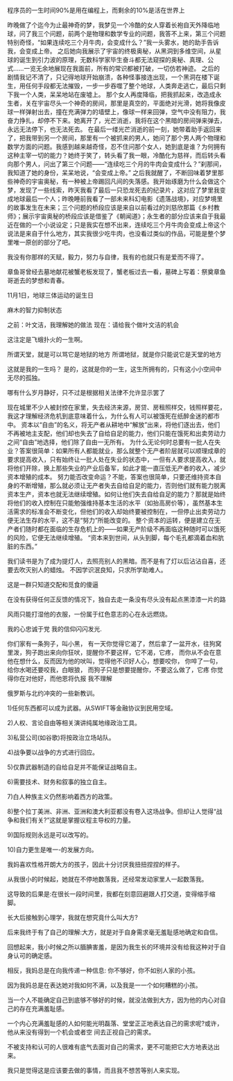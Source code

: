 程序员的一生时间90%是用在编程上，而剩余的10%是活在世界上



昨晚做了个迄今为止最神奇的梦，我梦见一个冷酷的女人穿着长袍自天外降临地球，问了我三个问题，前两个是物理和数学专业的问题，我答不上来，第三个问题特别奇怪，“如果连续吃三个月牛肉，会变成什么？”我一头雾水，她的助手告诉我，会变成上帝。
之后她向我展示了宇宙的终极奥秘，从黑洞到多维空间，从星球的诞生到引力波的原理，无数科学家毕生奋斗都无法窥探的奥秘、真理、公式……一览无余地展现在我面前，所有的常识都被打破，一切仿若神迹。
之后的剧情我记不清了，只记得地球开始崩溃，各种怪事接连出现，一个黑洞在楼下诞生，用任何手段都无法摧毁，一步一步吞噬了整个地球，人类奔走逃亡，最后只剩下我一个人类，呆呆地站在废墟上。
那个女人再度降临，把我抓起来，改造成永生者，关在宇宙尽头一个神奇的房间，那里是真空的，平面绝对光滑，她将我像皮球一样弹射出去，撞在充满弹力的墙壁上，像球一样来回弹，空气中没有阻力，我奋力挣扎，却停不下来。她离开了，光芒消逝，我将在这个黑暗的房间弹来弹去，永远无法停下，也无法死去。
在最后一缕光芒消逝的前一刻，她带着助手返回来了，把我带到另一个房间，那里有一个被抓来的男人，她问了那个男人两个物理和数学方面的问题。我感到越来越奇怪，忍不住问那个女人，她到底是谁？为何拥有这种主宰一切的能力？她终于笑了，转头看了我一眼，冷酷化为慈祥，而后转头看向那个男人，问出了第三个问题——“连续吃三个月的牛肉会变成什么？”刹那间，我知道了她的身份，呆呆地说，“会变成上帝。”
之后我就醒了，不断回味着梦里那些神奇的宇宙奥秘，有一种被上帝踢回凡间的失落感。我开始琢磨为什么会做这个梦，发现了一些线索，昨天我看了最后一只恐龙死去的纪录片，这对应了梦里我变成地球最后一个人；昨晚睡前我看了一部未来科幻电影《遗落战境》，对应梦境里的故事发生在未来；三个问题的桥段应该是来自以前看过的刘慈欣那篇《乡村教师》；展示宇宙奥秘的桥段应该是借鉴了《朝闻道》；永生者的部分应该来自于我最近在做的一个小说设定；只是我实在想不出来，连续吃三个月牛肉会变成上帝这个说法是来自于什么地方，其实我很少吃牛肉，也没看过类似的作品，可能是整个梦里唯一原创的部分了吧。



我没有你那样的天赋，毅力，努力与自律，我有的也就只有是爱而不得了。

章鱼哥曾经去墓地献花被蟹老板发现了，蟹老板过去一看，墓碑上写着：祭奠章鱼哥逝去的梦想和青春。



11月1日，地球三体运动的诞生日



麻木的智力抑制状态



之前：叶文洁，我理解她的做法
现在：请给我个做叶文洁的机会



这注定是飞蛾扑火的一生啊。



所谓天堂，就是可以骂它是地狱的地方
所谓地狱，就是你只能说它是天堂的地方



这就是我的一生吗？
是的，这就是你的一生，这生所拥有的，只有这小小空间中无尽的孤独。



哪有什么岁月静好，只不过是根据相关法律不允许显示罢了



现在城里不少人被封控在家里，失去经济来源，房贷、房租照样交，钱照样要花，我这才理解经济危机到底意味着什么，为什么有人可以被饿死在纸醉金迷的都市中。
    资本以“自由”的名义，将无产者从耕地中“解放”出来，将他们逐出去，他们不再被地主支配，他们却也失去了自给自足的能力，他们只能在饿死和出卖劳动力之间“自由”地选择，他们除了自由一无所有。
    为什么无论何时总要有一批人在失业？答案很简单：如果所有人都能就业，那么就整个无产者阶层就可以顺理成章的要求提高收入，只有始终让一批人处在失业的状态中，一但有人要求提高收入，就将他们开除，换上那些失业的产业后备军，如此才能一直压低无产者的收入，减少资本增殖的成本。
    努力能否改变命运？不能，答案也很简单，只要还维持资本自身的不断增殖，那么就必须让无产者失去自给自足的能力，否则他们就有能力脱离资本生产，资本也就无法继续增殖。如何让他们失去自给自足的能力？那就是始终将他们的收入控制在只能勉强维持基本生活的水平（如抬高房价等），虽然基本生活需求的标准会不断变化，但他们的收入却始终要被控制在，一但停止出卖劳动力便无法生存的水平，这不是“努力”所能改变的。
    整个资本的运转，便是建立在无产者们随时都在面临的生存危机上的——如果无产阶级不再面临这种随时可以饿死的风险，它便无法继续增殖。
    “资本来到世间，从头到脚，每个毛孔都滴着血和肮脏的东西。”



我们读书是为了成为提灯人，去照亮别人的黑暗。而不是有了灯以后沾沾自喜，还要去吹灭别人的蜡烛。
不因学识泯良知，只求所学助难人。



这是一群只知道交配和觅食的傻逼



在没有获得任何正反馈的情况下，独自去走一条没有尽头没有起点黑漆漆一片的路



风雨只能打湿他的衣服，一份属于红色意志的心在永远燃烧。



我的心忠诚于党 我的信仰闪闪发光.



你们家有一条狗子，叫小黑，
有一天你觉得它渴了，然后拿了一盆开水，往狗窝里泼，狗子跑出来向你狂吠，提醒你不要这样，它不渴，它疼，
而你从不会在意他在想什么，反而因为他的吠叫，觉得他不识好人心，想要咬你，
你啐了一句，给你水喝还要咬我，白眼狼，
而狗子只是想要提醒你，不要这么做了，它疼
你觉得你在对他好，而他恩将仇报
我不理解





俄罗斯与北约冲突的一些新教训。

1)任何东西都可以成为武器。从SWIFT等金融协议到民用空域。

2)人权、言论自由等相关演讲纯属地缘政治工具。

3)私营公司(如谷歌)将按政治立场站队。

4)战争要以战争的方式进行回应。

5)仅靠武器制造的自给自足并不能保证战略自主。

6)需要技术、财务和叙事的独立自主。

7)白人种族主义仍然影响着西方的政策。

8)整个拉丁美洲、非洲、亚洲和澳大利亚都没有卷入这场战争。但却让人觉得“战争和我们有关?”这就是掌握议程主导权的力量。

9)国际规则永远是可以改写的。

10)自力更生是唯一-的发展方向。

我妈喜欢性格开朗大方的孩子，因此十分讨厌我扭扭捏捏的样子。

从我很小的时候起，她就在不停地数落我，还经常发动家里人一起数落我。

这导致的后果是:在很长一段时间里，我都在刻意回避跟人打交道，变得缩手缩脚。

长大后接触到心理学，我就在想究竟什么叫大方?

后来我终于有了自己的理解:大方，就是对于自身需求毫无羞耻感地确定和自信。

回想起来，我小时候之所以腼腆害羞，是因为我生长的环境并没有给我这种对于自身认可的确定感。

相反，我妈总是在向我传递一种信息: 你不够好，你不如别人家的小孩。

因为我妈总是在表达她对我如何不满，以及我是一一个如何糟糕的小孩。

当一个人不能确定自己到底够不够好的时候，就没法做到大方，因为他的内心对自己的存在充满羞耻感。

一个内心充满羞耻感的人如何能光明磊落、堂堂正正地表达自己的需求呢?或许，他从来没有得到一个机会或者空
间去正视自己的需求。

不被支持和认可的人很难有底气去面对自己的需求，更不可能把它大方地表达出来。





我只是觉得这是应该要去做的事情，而且我不想苦等别人来实现。

